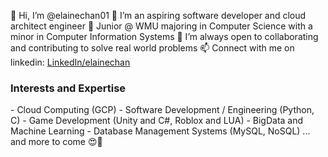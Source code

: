 👋 Hi, I’m @elainechan01
👀 I’m an aspiring software developer and cloud architect engineer
🌱 Junior @ WMU majoring in Computer Science with a minor in Computer Information Systems
💞️ I’m always open to collaborating and contributing to solve real world problems
📫 Connect with me on linkedin: <a href="https://www.linkedin.com/in/elaine-yun-ru-chan-533a26196/">LinkedIn/elainechan</a>

<h3>Interests and Expertise</h3>
- Cloud Computing (GCP)
- Software Development / Engineering (Python, C)
- Game Development (Unity and C#, Roblox and LUA)
- BigData and Machine Learning 
- Database Management Systems (MySQL, NoSQL)
... and more to come 😍🎉
